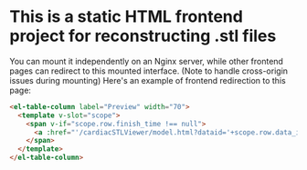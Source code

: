 # This is a static HTML frontend project for reconstructing .stl files
You can mount it independently on an Nginx server, while other frontend pages can redirect to this mounted interface. (Note to handle cross-origin issues during mounting) Here's an example of frontend redirection to this page:

```html
<el-table-column label="Preview" width="70">
  <template v-slot="scope">
    <span v-if="scope.row.finish_time !== null">
      <a :href="'/cardiacSTLViewer/model.html?dataid='+scope.row.data_id+'&type=1'" target="_blank">Preview</a>
    </span>
  </template>
</el-table-column>

